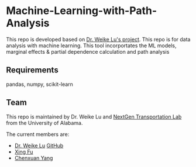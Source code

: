 # Machine-Learning-with-Path-Analysis
This repo is developed based on [Dr. Weike Lu's project](https://github.com/wkgj/Integrating-machine-learning-into-path-analysis-for-quantifying-behavioral-pathways-in-bicycle-motor). 
This repo is for data analysis with machine learning. This tool incorportates the ML models, marginal effects &amp; partial dependence calculation and path analysis
## Requirements
pandas, numpy, scikit-learn
## Team
This repo is maintained by Dr. Weike Lu and [NextGen Transportation Lab](https://spark.adobe.com/page/bPbQxqyPe6APi/) from the University of Alabama.

The current members are:
* [Dr. Weike Lu](http://web.suda.edu.cn/wklu/) [GitHub](https://github.com/wkgj)
* [Xing Fu](https://github.com/adobefu92)
* [Chenxuan Yang](https://github.com/adobefu92)
